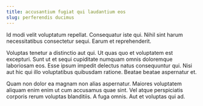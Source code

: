 ```yaml
---
title: accusantium fugiat qui laudantium eos
slug: perferendis ducimus
---
```


Id modi velit voluptatum repellat. Consequatur iste qui. Nihil sint harum necessitatibus consectetur sequi. Earum et reprehenderit.

Voluptas tenetur a distinctio aut qui. Ut quas quo et voluptatem est excepturi. Sunt ut et sequi cupiditate numquam omnis doloremque laboriosam eos. Esse ipsum impedit delectus natus consequuntur qui. Nisi aut hic qui illo voluptatibus quibusdam ratione. Beatae beatae aspernatur et.

Quam non dolor ea magnam non alias aspernatur. Maiores voluptatem aliquam enim enim ut cum accusamus quae sint. Vel atque perspiciatis corporis rerum voluptas blanditiis. A fuga omnis. Aut et voluptas qui ad.
